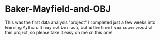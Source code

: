 # Baker-Mayfield-and-OBJ
This was the first data analysis "project" I completed just a few weeks into learning Python. It may not be much, but at the time I was super proud of this project, so please take it easy on me on this one!
